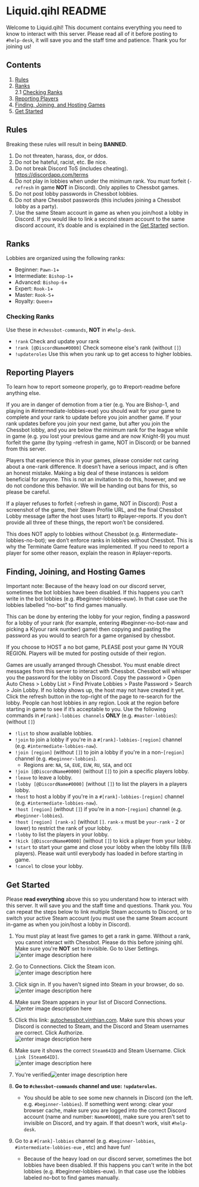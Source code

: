 # Liquid.qihl README

Welcome to Liquid.qihl! This document contains everything you need to know to interact with this server. Please read all of it before posting to `#help-desk`, it will save you and the staff time and patience. Thank you for joining us!

## Contents

1. [Rules](#rules)  
2. [Ranks](#ranks)  
	2.1 [Checking Ranks](#checking-ranks)  
4. [Reporting Players](#reporting-players)  
5. [Finding, Joining, and Hosting Games](#finding-joining-and-hosting-games)  
6. [Get Started](#get-started)

## Rules
Breaking these rules will result in being **BANNED**.

1. Do not threaten, harass, dox, or ddos.
2. Do not be hateful, racist, etc. Be nice. 
3. Do not break Discord ToS (includes cheating). https://discordapp.com/terms
4. Do not play in lobbies when under the minimum rank. You must forfeit (`-refresh` in game  **NOT** in Discord). Only applies to Chessbot games.
5. Do not post lobby passwords in Chessbot lobbies. 
6. Do not share Chessbot passwords (this includes joining a Chessbot lobby as a party). 
7. Use the same Steam account in game as when you join/host a lobby in Discord. If you would like to link a second steam account to the same discord account, it’s doable and is explained in the [Get Started](#get-started) section.

## Ranks
Lobbies are organized using the following ranks:

- Beginner: `Pawn-1`+
- Intermediate: `Bishop-1`+
- Advanced: `Bishop-6`+
- Expert: `Rook-1`+
- Master: `Rook-5`+
- Royalty: `Queen`+
         
### Checking Ranks
Use these in `#chessbot-commands`, **NOT** in `#help-desk`.

- `!rank` Check and update your rank
- `!rank [@DiscordName#0000]` Check someone else's rank (without `[]`)
- `!updateroles` Use this when you rank up to get access to higher lobbies.
             
## Reporting Players

To learn how to report someone properly, go to #report-readme before anything else.

If you are in danger of demotion from a tier (e.g. You are Bishop-1, and playing in #intermediate-lobbies-eue) you should wait for your game to complete and your rank to update before you join another game. If your rank updates before you join your next game, but after you join the Chessbot lobby, and you are below the minimum rank for the league while in game (e.g. you lost your previous game and are now Knight-9) you must forfeit the game (by typing -refresh in game, NOT in Discord) or be banned from this server.

Players that experience this in your games, please consider not caring about a one-rank difference. It doesn’t have a serious impact, and is often an honest mistake. Making a big deal of these instances is seldom beneficial for anyone. This is not an invitation to do this, however, and we do not condone this behavior. We will be handing out bans for this, so please be careful.

If a player refuses to forfeit (-refresh in game, NOT in Discord): Post a screenshot of the game, their Steam Profile URL, and the final Chessbot Lobby message (after the host uses !start) to #player-reports. If you don’t provide all three of these things, the report won’t be considered. 

This does NOT apply to lobbies without Chessbot (e.g. #intermediate-lobbies-no-bot); we don’t enforce ranks in lobbies without Chessbot. This is why the Terminate Game feature was implemented.  If you need to report a player for some other reason, explain the reason in #player-reports.
    
## Finding, Joining, and Hosting Games

Important note: Because of the heavy load on our discord server, sometimes the bot lobbies have been disabled. If this happens you can’t write in the bot lobbies (e.g. #beginner-lobbies-euw). In that case use the lobbies labelled “no-bot” to find games manually.

This can be done by entering the lobby for your region, finding a password for a lobby of your rank (for example, entering #beginner-no-bot-naw and picking a K(your rank number) game) then copying and pasting the password as you would to search for a game organised by chessbot.

If you choose to HOST a no bot game, PLEASE post your game IN YOUR REGION. Players will be muted for posting outside of their region.

Games are usually arranged through Chessbot. You must enable direct messages from this server to interact with Chessbot. Chessbot will whisper you the password for the lobby on Discord. Copy the password > Open Auto Chess > Lobby List > Find Private Lobbies > Paste Password > Search > Join Lobby. If no lobby shows up, the host may not have created it yet. Click the refresh button in the top-right of the page to re-search for the lobby. People can host lobbies in any region. Look at the region before starting in game to see if it’s acceptable to you. Use the following commands in `#[rank]-lobbies channels` **ONLY** (e.g. `#master-lobbies`): (without `[]`)

- `!list` to show available lobbies. 
- `!join` to join a lobby if you're in a `#[rank]-lobbies-[region]` channel (e.g. `#intermediate-lobbies-naw`).
- `!join [region]` (without `[]`) to join a lobby if you're in a non-`[region]` channel (e.g. `#beginner-lobbies`).
	- Regions are: `NA`, `SA`, `EUE`, `EUW`, `RU`, `SEA`, and `OCE`
- `!join [@DiscordName#0000]` (without `[]`) to join a specific players lobby. 
- `!leave` to leave a lobby. 
- `!lobby [@DiscordName#0000]` (without `[]`) to list the players in a players lobby. 
- `!host` to host a lobby if you're in a `#[rank]-lobbies-[region]` channel (e.g. `#intermediate-lobbies-naw`).
- `!host [region]` (without `[]`) if you're in a non-`[region]` channel (e.g. `#beginner-lobbies`).
- `!host [region] [rank-x]` (without `[]`. `rank-x` must be `your-rank` - 2 or lower) to restrict the rank of your lobby. 
- `!lobby` to list the players in your lobby. 
- `!kick [@DiscordName#0000]` (without `[]`) to kick a player from your lobby. 
- `!start` to start your game and close your lobby when the lobby fills (8/8 players). Please wait until everybody has loaded in before starting in game. 
- `!cancel` to close your lobby. 
         
## Get Started
Please **read everything** above this so you understand how to interact with this server. It will save you and the staff time and questions. Thank you. You can repeat the steps below to link multiple Steam accounts to Discord, or to switch your active Steam account (you must use the same Steam account in-game as when you join/host a lobby in Discord).
 
1. You must play at least five games to get a rank in game. Without a rank, you cannot interact with Chessbot. Please do this before joining qihl. Make sure you're **NOT** set to invisible. Go to User Settings.  
![enter image description here](https://lh3.googleusercontent.com/BKWZi8LTdT8v6fdAQiwyLtOuR_jFj5CBjvxObViUGdM7F4jxnlGH3CxAfKgkP075SDZFcx0FvYY)

2. Go to Connections. Click the Steam icon.  
![enter image description here](https://lh3.googleusercontent.com/0BHECBR5G8obQXgH_J1IjqotC0jAQW2sXPBsFlngSYPPS4Pu_3LlAikr0Ls0WK8ymdb7ZbLhTkE)

3. Click sign in. If you haven't signed into Steam in your browser, do so.   
![enter image description here](https://lh3.googleusercontent.com/Kc5SWqhe_lUFGBwGMVxmi7g3YWbHH1rouljLqFYFy0GyRZq-ECmLzWCPYVErm5gCFsQjHw6K54M)

4. Make sure Steam appears in your list of Discord Connections.  
![enter image description here](https://lh3.googleusercontent.com/XnuTe3xZWuJ0P9em1hM6a1ne9QsAFjFR_QEfi5ZVSOupezvNTh0ef5r58LsxJPCxskRoDyLJods)

5. Click this link: <a href="http://autochessbot.vinthian.com" target="_blank">autochessbot.vinthian.com</a>. Make sure this shows your Discord is connected to Steam, and the Discord and Steam usernames are correct. Click Authorize.  
![enter image description here](https://lh3.googleusercontent.com/08ZHOcSVKHEjHixMc53zFEc-zsw9fckQgiyG_T6dnNpot8F3vjmseO5Hoeiye8HwmudNYGawLCY) 

6. Make sure it shows the correct `Steam64ID` and Steam Username. Click `Link [Steam64ID]`.  
![enter image description here](https://lh3.googleusercontent.com/W2TnP6mdOc0P_jULKu-wQZvYr8-bNwszT-lY19XgFT5p5C19jBZOjB3yVd0G6Tj-cchs4ufHogE)

7. You're verified![enter image description here](https://lh3.googleusercontent.com/1uOA1tSQgY02_in_NJZ0ymz64tDwu-mlhHWaqUkHVlt37S-lEx80g7y_hu_9LHoRt0I9_g1Yoa8)

8. **Go to `#chessbot-commands` channel and use: `!updateroles`.**
	- You should be able to see some new channels in Discord (on the left. e.g. `#beginner-lobbies`). If something went wrong: clear your browser cache, make sure you are logged into the correct Discord account (name and number: `Name#0000`), make sure you aren't set to invisible on Discord, and try again. If that doesn't work, visit `#help-desk`.  
    
9. Go to a `#[rank]-lobbies` channel (e.g. `#beginner-lobbies`, `#intermediate-lobbies-eue` , etc) and have fun!
	- Because of the heavy load on our discord server, sometimes the bot lobbies have been disabled. If this happens you can't write in the bot lobbies (e.g. #beginner-lobbies-euw). In that case use the lobbies labeled no-bot to find games manually.